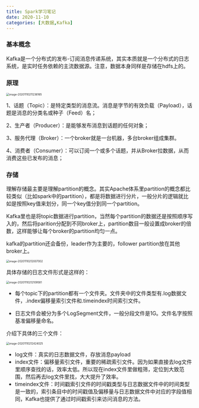 ```yaml
---
title: Spark学习笔记
date: 2020-11-10
categories: [大数据,Kafka]
---
```




### 基本概念

Kafka是一个分布式的发布-订阅消息传递系统，其实本质就是一个分布式的日志系统，是实时任务依赖的主流数据源。注意，数据本身同样是存储在hdfs上的。



### 原理

<img src="http://levy-hexo.oss-cn-hangzhou.aliyuncs.com/images/2023-09-14-125437.jpg" alt="image-20201110211236165" style="zoom:50%;" />



1、话题（Topic）：是特定类型的消息流。消息是字节的有效负载（Payload），话题是消息的分类名或种子（Feed）名；

2、生产者（Producer）：是能够发布消息到话题的任何对象；

3、服务代理（Broker）：一个broker就是一台机器，多台broker组成集群。

4、消费者（Consumer）：可以订阅一个或多个话题，并从Broker拉数据，从而消费这些已发布的消息；



### 存储

理解存储最主要是理解partition的概念。其实Apache体系里partition的概念都比较类似（比如spark中的partition），都是将数据进行分片，一般分片的逻辑就比如是按照key值来划分，同一个key值分到同一个partition。



Kafka里也是将topic数据进行partition，当然每个partition的数据还是按照顺序写入的，然后将parition分配到不同broker上，partition数目一般设置成broker的倍数，这样能够让每个broker的partition均匀一点。



kafka的partition还会备份，leader作为主要的，follower partition放在其他broker上。

<img src="http://levy-hexo.oss-cn-hangzhou.aliyuncs.com/images/2023-09-14-125439.jpg" alt="image-20201110212007002" style="zoom:50%;" /> 



具体存储的日志文件形式是这样的：

<img src="http://levy-hexo.oss-cn-hangzhou.aliyuncs.com/images/2023-09-14-125442.jpg" alt="image-20201110212109581" style="zoom:50%;" />

- 每个topic下的partition都有一个文件夹。文件夹中的文件类型有.log数据文件，.index偏移量索引文件和.timeindex时间索引文件。

- 日志文件会被分为多个LogSegment文件，一般分段文件是1G。文件名字按照基准偏移量命名。

  

介绍下具体的三个文件：

<img src="http://levy-hexo.oss-cn-hangzhou.aliyuncs.com/images/2023-09-14-125444.jpg" alt="image-20201110212424025" style="zoom:50%;" />

- log文件：真实的日志数据文件，存放消息payload
- index文件：偏移量索引文件，重要的稀疏索引文件。因为如果直接去log文件里顺序查找的话，效率太低。所以现在index文件里做粗筛，定位到大致范围，然后再去log文件里找，大大提升了效率。
- timeindex文件：时间戳索引文件的时间戳类型与日志数据文件中的时间类型是一致的，索引条目中的时间戳值及偏移量与日志数据文件中对应的字段值相同，Kafka也提供了通过时间戳索引来访问消息的方法。
